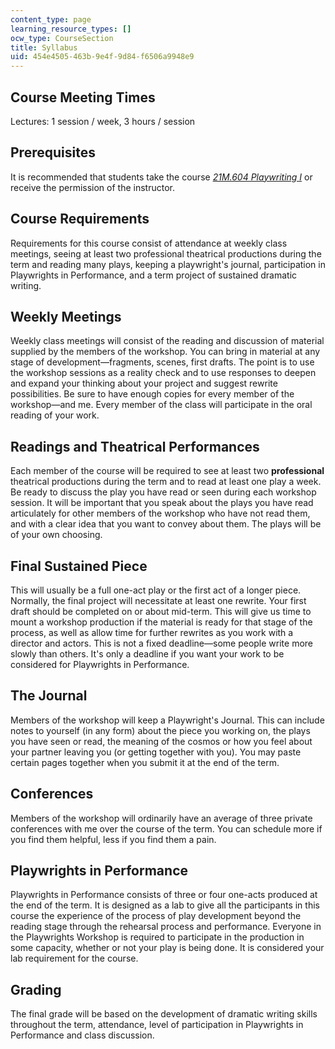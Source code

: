 ```yaml
---
content_type: page
learning_resource_types: []
ocw_type: CourseSection
title: Syllabus
uid: 454e4505-463b-9e4f-9d84-f6506a9948e9
---
```


Course Meeting Times
--------------------

Lectures: 1 session / week, 3 hours / session

Prerequisites
-------------

It is recommended that students take the course [_21M.604 Playwriting I_](/courses/21m-604-playwriting-i-spring-2005/) or receive the permission of the instructor.

Course Requirements
-------------------

Requirements for this course consist of attendance at weekly class meetings, seeing at least two professional theatrical productions during the term and reading many plays, keeping a playwright's journal, participation in Playwrights in Performance, and a term project of sustained dramatic writing.

Weekly Meetings
---------------

Weekly class meetings will consist of the reading and discussion of material supplied by the members of the workshop. You can bring in material at any stage of development—fragments, scenes, first drafts. The point is to use the workshop sessions as a reality check and to use responses to deepen and expand your thinking about your project and suggest rewrite possibilities. Be sure to have enough copies for every member of the workshop—and me. Every member of the class will participate in the oral reading of your work.

Readings and Theatrical Performances
------------------------------------

Each member of the course will be required to see at least two **professional** theatrical productions during the term and to read at least one play a week. Be ready to discuss the play you have read or seen during each workshop session. It will be important that you speak about the plays you have read articulately for other members of the workshop who have not read them, and with a clear idea that you want to convey about them. The plays will be of your own choosing.

Final Sustained Piece
---------------------

This will usually be a full one-act play or the first act of a longer piece. Normally, the final project will necessitate at least one rewrite. Your first draft should be completed on or about mid-term. This will give us time to mount a workshop production if the material is ready for that stage of the process, as well as allow time for further rewrites as you work with a director and actors. This is not a fixed deadline—some people write more slowly than others. It's only a deadline if you want your work to be considered for Playwrights in Performance.

The Journal
-----------

Members of the workshop will keep a Playwright's Journal. This can include notes to yourself (in any form) about the piece you working on, the plays you have seen or read, the meaning of the cosmos or how you feel about your partner leaving you (or getting together with you). You may paste certain pages together when you submit it at the end of the term.

Conferences
-----------

Members of the workshop will ordinarily have an average of three private conferences with me over the course of the term. You can schedule more if you find them helpful, less if you find them a pain.

Playwrights in Performance
--------------------------

Playwrights in Performance consists of three or four one-acts produced at the end of the term. It is designed as a lab to give all the participants in this course the experience of the process of play development beyond the reading stage through the rehearsal process and performance. Everyone in the Playwrights Workshop is required to participate in the production in some capacity, whether or not your play is being done. It is considered your lab requirement for the course.

Grading
-------

The final grade will be based on the development of dramatic writing skills throughout the term, attendance, level of participation in Playwrights in Performance and class discussion.